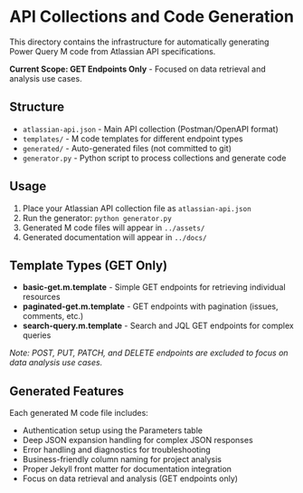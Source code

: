 # API Collections and Code Generation

This directory contains the infrastructure for automatically generating Power Query M code from Atlassian API specifications.

**Current Scope: GET Endpoints Only** - Focused on data retrieval and analysis use cases.

## Structure

- `atlassian-api.json` - Main API collection (Postman/OpenAPI format)
- `templates/` - M code templates for different endpoint types
- `generated/` - Auto-generated files (not committed to git)
- `generator.py` - Python script to process collections and generate code

## Usage

1. Place your Atlassian API collection file as `atlassian-api.json`
2. Run the generator: `python generator.py`
3. Generated M code files will appear in `../assets/`
4. Generated documentation will appear in `../docs/`

## Template Types (GET Only)

- **basic-get.m.template** - Simple GET endpoints for retrieving individual resources
- **paginated-get.m.template** - GET endpoints with pagination (issues, comments, etc.)
- **search-query.m.template** - Search and JQL GET endpoints for complex queries

*Note: POST, PUT, PATCH, and DELETE endpoints are excluded to focus on data analysis use cases.*

## Generated Features

Each generated M code file includes:
- Authentication setup using the Parameters table
- Deep JSON expansion handling for complex JSON responses
- Error handling and diagnostics for troubleshooting
- Business-friendly column naming for project analysis
- Proper Jekyll front matter for documentation integration
- Focus on data retrieval and analysis (GET endpoints only)
